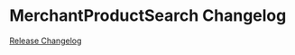 # MerchantProductSearch Changelog

[Release Changelog](https://github.com/spryker/merchant-product-search/releases)
